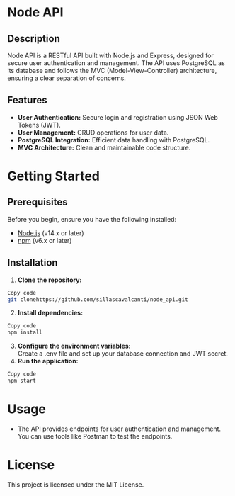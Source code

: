 # Node API

## Description
Node API is a RESTful API built with Node.js and Express, designed for secure user authentication and management. The API uses PostgreSQL as its database and follows the MVC (Model-View-Controller) architecture, ensuring a clear separation of concerns.

## Features
- **User Authentication:** Secure login and registration using JSON Web Tokens (JWT).
- **User Management:** CRUD operations for user data.
- **PostgreSQL Integration:** Efficient data handling with PostgreSQL.
- **MVC Architecture:** Clean and maintainable code structure.

# Getting Started
## Prerequisites
Before you begin, ensure you have the following installed:

- [Node.js](https://nodejs.org/pt) (v14.x or later)
- [npm](https://www.npmjs.com/) (v6.x or later)
  
## Installation
1. **Clone the repository:**


```bash
Copy code
git clonehttps://github.com/sillascavalcanti/node_api.git
````
2. **Install dependencies:**
```bash
Copy code
npm install
```
3. **Configure the environment variables:** <br/>
Create a .env file and set up your database connection and JWT secret.
4. **Run the application:**
```bash
Copy code
npm start
```
# Usage
- The API provides endpoints for user authentication and management. You can use tools like Postman to test the endpoints.

# License
This project is licensed under the MIT License.
